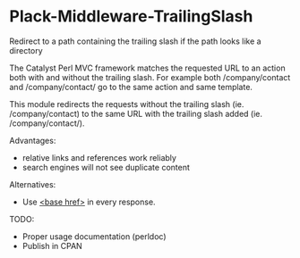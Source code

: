 Plack-Middleware-TrailingSlash
==============================

Redirect to a path containing the trailing slash if the path looks like a directory

The Catalyst Perl MVC framework matches the requested URL to an action both with and without the trailing slash.
For example both /company/contact and /company/contact/ go to the same action and same template.

This module redirects the requests without the trailing slash (ie. /company/contact) to the same URL with the
trailing slash added (ie. /company/contact/).

Advantages:
 * relative links and references work reliably
 * search engines will not see duplicate content

Alternatives:
 * Use <a href="https://developer.mozilla.org/en/docs/HTML/Element/base">&lt;base href&gt;</a> in every
   response.

TODO:
 * Proper usage documentation (perldoc)
 * Publish in CPAN
